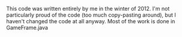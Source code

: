 This code was written entirely by me in the winter of 2012. I'm not particularly proud of the code (too much copy-pasting around), but I haven't changed the code at all anyway. Most of the work is done in GameFrame.java
